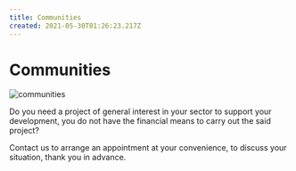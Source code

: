 ```yaml
---
title: Communities
created: 2021-05-30T01:26:23.217Z
---
```

# Communities

![communities](img/collectivites2.jpg "Communities")

Do you need a project of general interest in your sector to support your development, you do not have the financial means to carry out the said project?

Contact us to arrange an appointment at your convenience, to discuss your situation, thank you in advance.